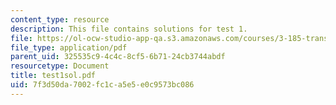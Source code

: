 ```yaml
---
content_type: resource
description: This file contains solutions for test 1.
file: https://ol-ocw-studio-app-qa.s3.amazonaws.com/courses/3-185-transport-phenomena-in-materials-engineering-fall-2003/7f3d50da7002fc1ca5e5e0c9573bc086_test1sol.pdf
file_type: application/pdf
parent_uid: 325535c9-4c4c-8cf5-6b71-24cb3744abdf
resourcetype: Document
title: test1sol.pdf
uid: 7f3d50da-7002-fc1c-a5e5-e0c9573bc086
---
```

